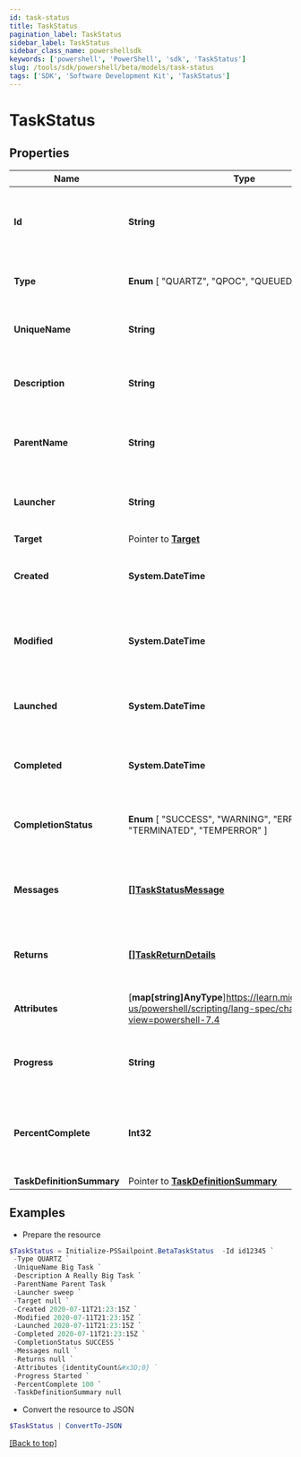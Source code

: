 ```yaml
---
id: task-status
title: TaskStatus
pagination_label: TaskStatus
sidebar_label: TaskStatus
sidebar_class_name: powershellsdk
keywords: ['powershell', 'PowerShell', 'sdk', 'TaskStatus'] 
slug: /tools/sdk/powershell/beta/models/task-status
tags: ['SDK', 'Software Development Kit', 'TaskStatus']
---
```



# TaskStatus

## Properties

Name | Type | Description | Notes
------------ | ------------- | ------------- | -------------
**Id** |  **String** | System-generated unique ID of the task this TaskStatus represents | [required]
**Type** |   **Enum** [  "QUARTZ",    "QPOC",    "QUEUED_TASK" ] | Type of task this TaskStatus represents | [required]
**UniqueName** |  **String** | Name of the task this TaskStatus represents | [required]
**Description** |  **String** | Description of the task this TaskStatus represents | [required]
**ParentName** |  **String** | Name of the parent of the task this TaskStatus represents | [required]
**Launcher** |  **String** | Service to execute the task this TaskStatus represents | [required]
**Target** |  Pointer to [**Target**](target) |  | [optional] 
**Created** |  **System.DateTime** | Creation date of the task this TaskStatus represents | [required]
**Modified** |  **System.DateTime** | Last modification date of the task this TaskStatus represents | [required]
**Launched** |  **System.DateTime** | Launch date of the task this TaskStatus represents | [required]
**Completed** |  **System.DateTime** | Completion date of the task this TaskStatus represents | [required]
**CompletionStatus** |   **Enum** [  "SUCCESS",    "WARNING",    "ERROR",    "TERMINATED",    "TEMPERROR" ] | Completion status of the task this TaskStatus represents | [required]
**Messages** |  [**[]TaskStatusMessage**](task-status-message) | Messages associated with the task this TaskStatus represents | [required]
**Returns** |  [**[]TaskReturnDetails**](task-return-details) | Return values from the task this TaskStatus represents | [required]
**Attributes** |  [**map[string]AnyType**]https://learn.microsoft.com/en-us/powershell/scripting/lang-spec/chapter-04?view=powershell-7.4 | Attributes of the task this TaskStatus represents | [required]
**Progress** |  **String** | Current progress of the task this TaskStatus represents | [required]
**PercentComplete** |  **Int32** | Current percentage completion of the task this TaskStatus represents | [required]
**TaskDefinitionSummary** |  Pointer to [**TaskDefinitionSummary**](task-definition-summary) |  | [optional] 

## Examples

- Prepare the resource
```powershell
$TaskStatus = Initialize-PSSailpoint.BetaTaskStatus  -Id id12345 `
 -Type QUARTZ `
 -UniqueName Big Task `
 -Description A Really Big Task `
 -ParentName Parent Task `
 -Launcher sweep `
 -Target null `
 -Created 2020-07-11T21:23:15Z `
 -Modified 2020-07-11T21:23:15Z `
 -Launched 2020-07-11T21:23:15Z `
 -Completed 2020-07-11T21:23:15Z `
 -CompletionStatus SUCCESS `
 -Messages null `
 -Returns null `
 -Attributes {identityCount&#x3D;0} `
 -Progress Started `
 -PercentComplete 100 `
 -TaskDefinitionSummary null
```

- Convert the resource to JSON
```powershell
$TaskStatus | ConvertTo-JSON
```


[[Back to top]](#) 

